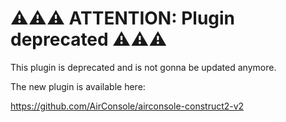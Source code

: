 # ⚠️⚠️⚠️ ATTENTION: Plugin deprecated ⚠️⚠️⚠️

This plugin is deprecated and is not gonna be updated anymore.

The new plugin is available here:

https://github.com/AirConsole/airconsole-construct2-v2
